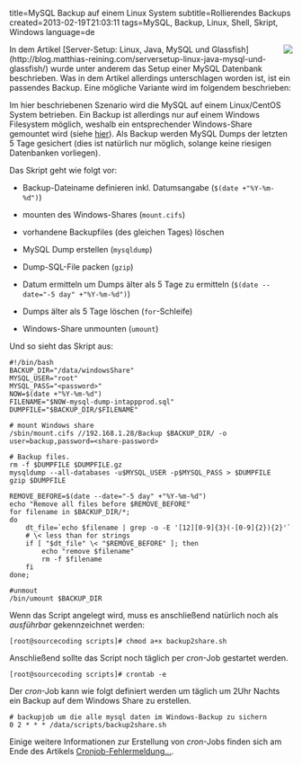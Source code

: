 title=MySQL Backup auf einem Linux System
subtitle=Rollierendes Backups
created=2013-02-19T21:03:11
tags=MySQL, Backup, Linux, Shell, Skript, Windows
language=de

<img src="http://blog.matthias-reining.com/img/article-images/backup.png" style="float: right;">
In dem Artikel [Server-Setup: Linux, Java, MySQL und Glassfish](http://blog.matthias-reining.com/serversetup-linux-java-mysql-und-glassfish/)
wurde unter anderem das Setup einer MySQL Datenbank beschrieben. Was in dem Artikel
allerdings unterschlagen worden ist, ist ein passendes Backup. Eine mögliche 
Variante wird im folgendem beschrieben:

Im hier beschriebenen Szenario wird die MySQL auf einem Linux/CentOS System betrieben. 
Ein Backup ist allerdings nur auf einem Windows Filesystem möglich, weshalb ein 
entsprechender Windows-Share gemountet wird (siehe [hier](http://blog.matthias-reining.com/cronjob-fehlermeldung--mountcifs-command-not-found/)).
Als Backup werden MySQL Dumps der letzten 5 Tage gesichert (dies ist natürlich nur 
möglich, solange keine riesigen Datenbanken vorliegen).

Das Skript geht wie folgt vor:

* Backup-Dateiname definieren inkl. Datumsangabe (`$(date +"%Y-%m-%d")`)

* mounten des Windows-Shares (`mount.cifs`)

* vorhandene Backupfiles (des gleichen Tages) löschen

* MySQL Dump erstellen (`mysqldump`)

* Dump-SQL-File packen (`gzip`)

* Datum ermitteln um Dumps älter als 5 Tage zu ermitteln (`$(date --date="-5 day" +"%Y-%m-%d")`)

* Dumps älter als 5 Tage löschen (`for`-Schleife)

* Windows-Share unmounten (`umount`)


Und so sieht das Skript aus:

    #!/bin/bash
    BACKUP_DIR="/data/windowsShare"
    MYSQL_USER="root"
    MYSQL_PASS="<password>"
    NOW=$(date +"%Y-%m-%d")
    FILENAME="$NOW-mysql-dump-intappprod.sql"
    DUMPFILE="$BACKUP_DIR/$FILENAME"
    
    # mount Windows share
    /sbin/mount.cifs //192.168.1.28/Backup $BACKUP_DIR/ -o user=backup,password=<share-password>
    
    # Backup files.
    rm -f $DUMPFILE $DUMPFILE.gz
    mysqldump --all-databases -u$MYSQL_USER -p$MYSQL_PASS > $DUMPFILE
    gzip $DUMPFILE
    
    REMOVE_BEFORE=$(date --date="-5 day" +"%Y-%m-%d")
    echo "Remove all files before $REMOVE_BEFORE"
    for filename in $BACKUP_DIR/*;
    do
        dt_file=`echo $filename | grep -o -E '[12][0-9]{3}(-[0-9]{2}){2}'`
        # \< less than for strings
        if [ "$dt_file" \< "$REMOVE_BEFORE" ]; then
            echo "remove $filename"
            rm -f $filename
        fi
    done;
    
    #unmout
    /bin/umount $BACKUP_DIR

Wenn das Script angelegt wird, muss es anschließend natürlich noch als *ausführbar*
gekennzeichnet werden:

    [root@sourcecoding scripts]# chmod a+x backup2share.sh

Anschließend sollte das Script noch täglich per *cron*-Job gestartet werden.

    [root@sourcecoding scripts]# crontab -e

Der *cron*-Job kann wie folgt definiert werden um täglich um 2Uhr Nachts ein Backup
auf dem Windows Share zu erstellen.

    # backupjob um die alle mysql daten im Windows-Backup zu sichern 
    0 2 * * * /data/scripts/backup2share.sh

Einige weitere Informationen zur Erstellung von *cron*-Jobs finden sich am Ende des Artikels [Cronjob-Fehlermeldung...](/cronjob-fehlermeldung--mountcifs-command-not-found/).